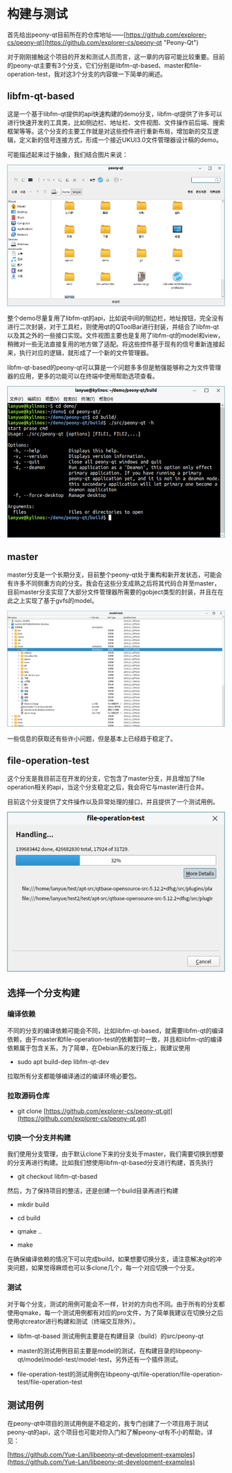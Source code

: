 # 构建与测试

首先给出peony-qt目前所在的仓库地址——[https://github.com/explorer-cs/peony-qt](https://github.com/explorer-cs/peony-qt "Peony-Qt")

对于刚刚接触这个项目的开发和测试人员而言，这一章的内容可能比较重要。目前的peony-qt主要有3个分支，它们分别是libfm-qt-based、master和file-operation-test，我对这3个分支的内容做一下简单的阐述。

## libfm-qt-based

这是一个基于libfm-qt提供的api快速构建的demo分支，libfm-qt提供了许多可以进行快速开发的工具类，比如侧边栏、地址栏、文件视图、文件操作前后端、搜索框架等等。这个分支的主要工作就是对这些控件进行重新布局，增加新的交互逻辑，定义新的信号连接方式，形成一个接近UKUI3.0文件管理器设计稿的demo。

可能描述起来过于抽象，我们结合图片来说：

![](/assets/libfm-qt-based.png)

整个demo尽量复用了libfm-qt的api，比如说中间的侧边栏，地址按钮，完全没有进行二次封装，对于工具栏，则使用qt的QToolBar进行封装，并结合了libfm-qt以及其之外的一些接口实现。文件视图主要也是复用了libfm-qt的model和view，稍微对一些无法直接复用的地方做了适配。将这些控件基于现有的信号重新连接起来，执行对应的逻辑，就形成了一个新的文件管理器。

libfm-qt-based的peony-qt可以算是一个问题多多但是勉强能够称之为文件管理器的应用，更多的功能可以在终端中使用帮助选项查看。

![](/assets/libfm-qt-based2.png)

## master

master分支是一个长期分支，目前整个peony-qt处于重构和新开发状态，可能会有许多不同侧重方向的分支。我会在这些分支成熟之后将其代码合并至master，目前master分支实现了大部分文件管理器所需要的gobject类型的封装，并且在在此之上实现了基于gvfs的model。

![](/assets/master.png)

一些信息的获取还有些许小问题，但是基本上已经趋于稳定了。

## file-operation-test

这个分支是我目前正在开发的分支，它包含了master分支，并且增加了file operation相关的api，当这个分支稳定之后，我会将它与master进行合并。

目前这个分支提供了文件操作以及异常处理的接口，并且提供了一个测试用例。

![](/assets/file-operation-test.png)

## 选择一个分支构建

### 编译依赖

不同的分支的编译依赖可能会不同，比如libfm-qt-based，就需要libfm-qt的编译依赖，由于master和file-operation-test的依赖暂时一致，并且和libfm-qt的编译依赖属于包含关系，为了简单，在Debian系的发行版上，我建议使用

* sudo apt build-dep libfm-qt-dev

拉取所有分支都能够编译通过的编译环境必要包。

### 拉取源码仓库

* git clone [https://github.com/explorer-cs/peony-qt.git](https://github.com/explorer-cs/peony-qt.git)

### 切换一个分支并构建

我们使用分支管理，由于默认clone下来的分支处于master，我们需要切换到想要的分支再进行构建。比如我们想使用libfm-qt-based分支进行构建，首先执行

* git checkout libfm-qt-based

然后，为了保持项目的整洁，还是创建一个build目录再进行构建

* mkdir build

* cd build

* qmake ..

* make

在确保编译依赖的情况下可以完成build，如果想要切换分支，请注意解决git的冲突问题，如果觉得麻烦也可以多clone几个，每一个对应切换一个分支。

### 测试

对于每个分支，测试的用例可能会不一样，针对的方向也不同。由于所有的分支都使用qmake，每一个测试用例都有对应的pro文件，为了简单我建议在切换分之后使用qtcreator进行构建和测试（终端交互除外）。

* libfm-qt-based 测试用例主要是在构建目录（build）的src/peony-qt

* master的测试用例目前主要是model的测试，在构建目录的libpeony-qt/model/model-test/model-test，另外还有一个插件测试。

* file-operation-test的测试用例在libpeony-qt/file-operation/file-operation-test/file-operation-test

## 测试用例

在peony-qt中项目的测试用例是不稳定的，我专门创建了一个项目用于测试peony-qt的api，这个项目也可能对你入门和了解peony-qt有不小的帮助，详见：

[https://github.com/Yue-Lan/libpeony-qt-development-examples](https://github.com/Yue-Lan/libpeony-qt-development-examples)



